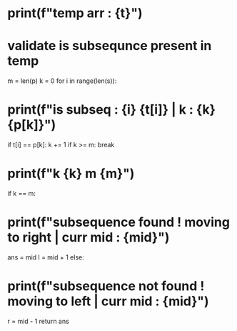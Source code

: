 # print(f"temp arr : {t}")
# validate is subsequnce present in temp
m = len(p)
k = 0
for i in range(len(s)):
# print(f"is subseq : {i} {t[i]} | k : {k} {p[k]}")
if t[i] == p[k]:
k += 1
if k >= m:
break
# print(f"k {k} m {m}")
if k == m:
# print(f"subsequence found ! moving to right | curr mid : {mid}")
ans = mid
l = mid + 1
else:
# print(f"subsequence not found ! moving to left | curr mid : {mid}")
r = mid - 1
return ans
```
